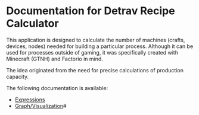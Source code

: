 ﻿# Documentation for Detrav Recipe Calculator

This application is designed to calculate the number of machines (crafts, devices, nodes) needed for building a particular process. Although it can be used for processes outside of gaming, it was specifically created with Minecraft (GTNH) and Factorio in mind.

The idea originated from the need for precise calculations of production capacity.

The following documentation is available:

- [Expressions](expressions.md)
- [Graph/Visualization](graph.md)#